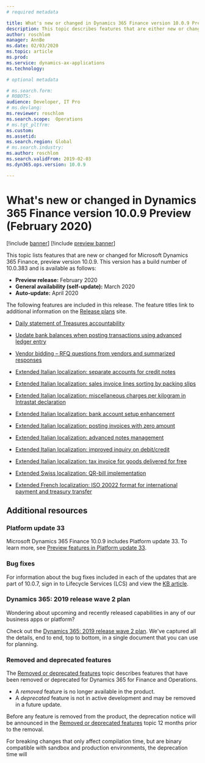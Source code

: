 ```yaml
---
# required metadata

title: What's new or changed in Dynamics 365 Finance version 10.0.9 Preview (March 2020)
description: This topic describes features that are either new or changed in Dynamics 365 Finance version 10.0.8.
author: roschlom
manager: AnnBe
ms.date: 02/03/2020
ms.topic: article
ms.prod: 
ms.service: dynamics-ax-applications
ms.technology: 

# optional metadata

# ms.search.form: 
# ROBOTS: 
audience: Developer, IT Pro
# ms.devlang: 
ms.reviewer: roschlom
ms.search.scope:  Operations
# ms.tgt_pltfrm: 
ms.custom: 
ms.assetid: 
ms.search.region: Global
# ms.search.industry: 
ms.author: roschlom
ms.search.validFrom: 2019-02-03 
ms.dyn365.ops.version: 10.0.9

---
```

# What's new or changed in Dynamics 365 Finance version 10.0.9 Preview (February 2020)

[!include [banner](../includes/banner.md)]
[!include [preview banner](../includes/preview-banner.md)]

This topic lists features that are new or changed for Microsoft Dynamics 365 Finance, preview version 10.0.9. This version has a build number of 10.0.383 and is available as follows:

- **Preview release:** February 2020
- **General availability (self-update):** March 2020
- **Auto-update:** April 2020

The following features are included in this release. The feature titles link to additional information on the [Release plans](https://docs.microsoft.com/dynamics365/release-plans/) site. 

- [Daily statement of Treasures accountability ](https://docs.microsoft.com/dynamics365-release-plan/2020wave1/dynamics365-finance/daily-statement-treasurers-accountability)

 - [Update bank balances when posting transactions using advanced ledger entry](https://docs.microsoft.com/dynamics365-release-plan/2019wave2/finance-operations-crossapp-capabilities/update-bank-balances-when-posting-transactions-using-advanced-ledger-entry)
 
 - [Vendor bidding – RFQ questions from vendors and summarized responses](https://docs.microsoft.com/business-applications-release-notes/april19/dynamics365-finance-operations/vendor-bidding)
 
 - [Extended Italian localization: separate accounts for credit notes](https://docs.microsoft.com/en-us/dynamics365-release-plan/2020wave1/dynamics365-finance/extended-italian-localization-separate-accounts-credit-notes)
 
 - [Extended Italian localization: sales invoice lines sorting by packing slips](https://docs.microsoft.com/en-us/dynamics365-release-plan/2020wave1/dynamics365-finance/extended-italian-localization-sales-invoice-lines-sorting-packing-slips)
 
 - [Extended Italian localization: miscellaneous charges per kilogram in Intrastat declaration](https://docs.microsoft.com/en-us/dynamics365-release-plan/2020wave1/dynamics365-finance/extended-italian-localization-miscellaneous-charges-per-kilogram-intrastat-declaration)
 
 - [Extended Italian localization: bank account setup enhancement](https://docs.microsoft.com/en-us/dynamics365-release-plan/2020wave1/dynamics365-finance/extended-italian-localization-bank-account-setup-enhancement)
 
 - [Extended Italian localization: posting invoices with zero amount](https://docs.microsoft.com/en-us/dynamics365-release-plan/2020wave1/dynamics365-finance/extended-italian-localization-posting-invoices-zero-amount)
 
 - [Extended Italian localization: advanced notes management](https://docs.microsoft.com/en-us/dynamics365-release-plan/2020wave1/dynamics365-finance/extended-italian-localization-advanced-notes-management)

- [Extended Italian localization: improved inquiry on debit/credit](https://docs.microsoft.com/en-us/dynamics365-release-plan/2020wave1/dynamics365-finance/extended-italian-localization-improved-inquiry-debitcredit)

- [Extended Italian localization: tax invoice for goods delivered for free](https://docs.microsoft.com/en-us/dynamics365-release-plan/2020wave1/dynamics365-finance/extended-italian-localization-tax-invoice-goods-delivered-free)

- [Extended Swiss localization: QR-bill implementation](https://docs.microsoft.com/en-us/dynamics365-release-plan/2020wave1/dynamics365-finance/extended-swiss-localization-qr-bill-implementation)

- [Extended French localization: ISO 20022 format for international payment and treasury transfer](https://docs.microsoft.com/en-us/dynamics365-release-plan/2020wave1/dynamics365-finance/extended-french-localization-iso20022-format-international-payment-treasury-transfer)

## Additional resources

### Platform update 33

Microsoft Dynamics 365 Finance 10.0.9 includes Platform update 33. To learn more, see [Preview features in Platform update 33](../../fin-ops-core/dev-itpro/get-started/whats-new-platform-update-33.md).


### Bug fixes 
For information about the bug fixes included in each of the updates that are part of 10.0.7, sign in to Lifecycle Services (LCS) and view the [KB article](https://fix.lcs.dynamics.com/Issue/Details?kb=0&bugId=400368&dbType=3&qc=8405de0733ac4045859057a4e710a3ef07637ce2485f6a317ea49efe6f67f35f).


### Dynamics 365: 2019 release wave 2 plan

Wondering about upcoming and recently released capabilities in any of our business apps or platform?

Check out the [Dynamics 365: 2019 release wave 2 plan](https://docs.microsoft.com/dynamics365-release-plan/2019wave2/index). We've captured all the details, end to end, top to bottom, in a single document that you can use for planning.

### Removed and deprecated features

The [Removed or deprecated features](../../fin-ops-core/dev-itpro/migration-upgrade/deprecated-features.md) topic describes features that have been removed or deprecated for Dynamics 365 for Finance and Operations.

- A *removed* feature is no longer available in the product.
- A *deprecated* feature is not in active development and may be removed in a future update.

Before any feature is removed from the product, the deprecation notice will be announced in the [Removed or deprecated features](../../fin-ops-core/dev-itpro/migration-upgrade/deprecated-features.md) topic 12 months prior to the removal.

For breaking changes that only affect compilation time, but are binary compatible with sandbox and production environments, the deprecation time will

